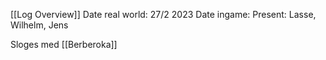 [[Log Overview]]
Date real world: 27/2 2023
Date ingame:
Present: Lasse, Wilhelm, Jens

Sloges med [[Berberoka]]

